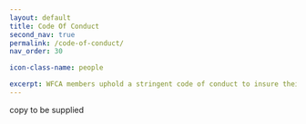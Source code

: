 ```yaml
---
layout: default
title: Code Of Conduct
second_nav: true
permalink: /code-of-conduct/
nav_order: 30

icon-class-name: people

excerpt: WFCA members uphold a stringent code of conduct to insure their customers receive consistent, industry leading results.
---
```

copy to be supplied

<!-- Become a WFCA Member Today!

In becoming a WFCA member you gain access to industry information including valuable knowledge and insights from leaders in the field, best practices, research and tools for every day use. WFCA also provides a variety of networking opportunities and other services to meet the needs of our members.
We focus on current information, resources and education programs to help you keep up on the latest news, laws and issues affecting our communities.


### Membership Benefits

**​Information & Resources** - Newsletter, publications, web site and membership directories that keep you up-to-date on news, information and issues affecting you at the local level.

**Educational Opportunities** – Stay up-to-date with local education programs.

**Networking Opportunities** – WFCA meetings provide a great venue to meet and learn from experts in the industry.

**Legislative Activity** – Your state and local jurisdiction may have laws, ordinances or programs affecting you. 

WFCA follows these activities to serve you better at the local level.
WFCA members have higher productivity, lower employee turnover, improved workplace communication, and help to maintain a better-trained workforce.

### Productivity – Competitiveness - Service Delivery/Quality – Training - Workplace Safety

#### [Learn more about joining WFCA][special-report] -->
[special-report]: ../contact
